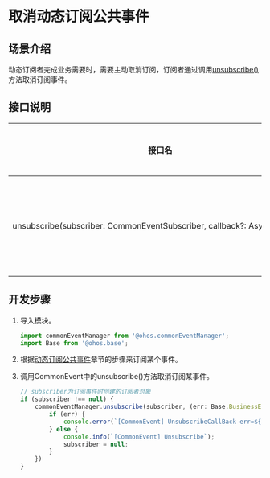 # 取消动态订阅公共事件


## 场景介绍

动态订阅者完成业务需要时，需要主动取消订阅，订阅者通过调用[unsubscribe()](../reference/apis/js-apis-commonEventManager.md#commoneventmanagerunsubscribe)方法取消订阅事件。


## 接口说明

| 接口名 | 接口描述 |
| -------- | -------- |
| unsubscribe(subscriber:&nbsp;CommonEventSubscriber,&nbsp;callback?:&nbsp;AsyncCallback) | 取消订阅公共事件 |


## 开发步骤

1. 导入模块。
   
   ```ts
   import commonEventManager from '@ohos.commonEventManager';
   import Base from '@ohos.base';
   ```

2. 根据[动态订阅公共事件](common-event-subscription.md)章节的步骤来订阅某个事件。

3. 调用CommonEvent中的unsubscribe()方法取消订阅某事件。
   
   ```ts
   // subscriber为订阅事件时创建的订阅者对象
   if (subscriber !== null) {
       commonEventManager.unsubscribe(subscriber, (err: Base.BusinessError) => {
           if (err) {
               console.error(`[CommonEvent] UnsubscribeCallBack err=${JSON.stringify(err)}`);
           } else {
               console.info(`[CommonEvent] Unsubscribe`);
               subscriber = null;
           }
       })
   }
   ```
